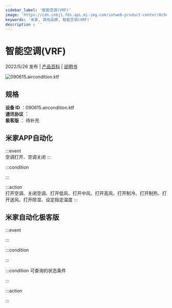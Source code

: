 ```yaml
---
sidebar_label: '智能空调(VRF)'
image: 'https://cdn.cnbj1.fds.api.mi-img.com/iotweb-product-center/8c9cdeae2e2775c670e8d69897f815ad_1649664221321.png?GalaxyAccessKeyId=AKVGLQWBOVIRQ3XLEW&Expires=9223372036854775807&Signature=YoPW4NuJs/32AoojJ9gNIbW5RGI='
keywords: '米家, 其他品牌, 智能空调(VRF)'
description : ''
---
```

# 智能空调(VRF)

2022/5/26 发布 | [产品百科](https://home.mi.com/webapp/content/baike/product/index.html?model=090615.aircondition.ktf/) | [说明书](https://home.mi.com/views/introduction.html?model=090615.aircondition.ktf&region=cn)

![090615.aircondition.ktf](https://cdn.cnbj1.fds.api.mi-img.com/iotweb-product-center/8c9cdeae2e2775c670e8d69897f815ad_1649664221321.png?GalaxyAccessKeyId=AKVGLQWBOVIRQ3XLEW&Expires=9223372036854775807&Signature=YoPW4NuJs/32AoojJ9gNIbW5RGI=)

## 规格  
> 
**设备 ID** ：090615.aircondition.ktf  
**通讯协议** ：  
**极客版**  ： 待补充 


## 米家APP自动化  

:::event  
空调打开、空调关闭
:::

:::condition  

:::

:::action   
打开空调、关闭空调、打开低风、打开中风、打开高风、打开制冷、打开制热、打开送风、打开除湿、设定指定温度
:::

## 米家自动化极客版  

:::event  

:::

:::condition  

:::

:::condition 可查询的状态条件  

:::

:::action  

:::

        
